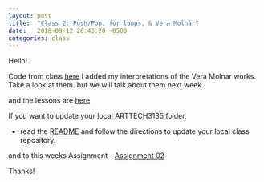 ```yaml
---
layout: post
title:  "Class 2: Push/Pop, for loops, & Vera Molnár"
date:   2018-09-12 20:43:20 -0500
categories: class
---
```


Hello!

Code from class [here](https://github.com/ajbajb/ARTTECH3135-fall2018/tree/master/code_day02)
I added my interpretations of the Vera Molnar works.
Take a look at them. but we will talk about them next week.

and the lessons are [here](https://github.com/ajbajb/ARTTECH3135-fall2018/tree/master/lessons2018)

If you want to update your local ARTTECH3135 folder,
- read the [README](https://github.com/ajbajb/ARTTECH3135-fall2018/blob/master/README.md) and follow the directions to update your local class repository.

and to this weeks Assignment - [Assignment 02](https://ajbajb.github.io/ARTTECH3135-fall2018/assignments/02a)


Thanks!
